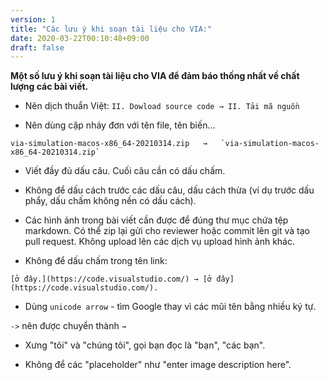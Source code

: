 ```yaml
---
version: 1
title: "Các lưu ý khi soạn tài liệu cho VIA:"
date: 2020-03-22T00:10:48+09:00
draft: false
---
```


**Một số lưu ý khi soạn tài liệu cho VIA để đảm báo thống nhất về chất lượng các bài viết.**

- Nên dịch thuẩn Việt:  `II. Dowload source code → II. Tải mã nguồn`

- Nên dùng cặp nháy đơn với tên file, tên biến...

```
via-simulation-macos-x86_64-20210314.zip   →   `via-simulation-macos-x86_64-20210314.zip` 
```

- Viết đầy đủ dấu câu. Cuối câu cần có dấu chấm.

- Không để dấu cách trước các dấu câu, dấu cách thừa (ví dụ trước dấu phẩy, dấu chấm không nền có dấu cách).

- Các hình ảnh trong bài viết cần được để đúng thư mục chứa tệp markdown. Có thể zip lại gửi cho reviewer hoặc commit lên git và tạo pull request. Không upload lên các dịch vụ upload hình ảnh khác.

- Không để dấu chấm trong tên link:

```
[ở đây.](https://code.visualstudio.com/) → [ở đây](https://code.visualstudio.com/).
```

- Dùng `unicode arrow` - tìm Google thay vì các mũi tên bằng nhiều ký tự.

`->` nên được chuyển thành `→`

- Xưng "tôi" và "chúng tôi", gọi bạn đọc là "bạn", "các bạn".

- Không để các "placeholder" như  "enter image description here".